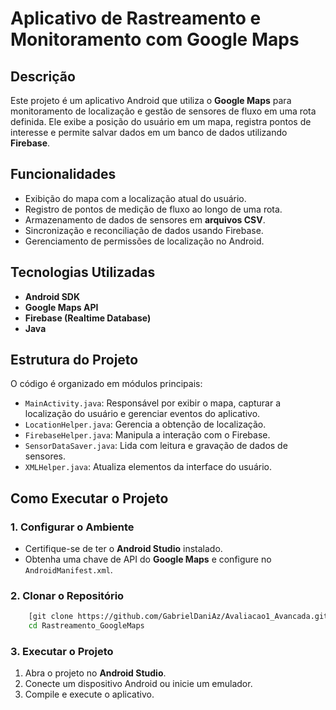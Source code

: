 # Aplicativo de Rastreamento e Monitoramento com Google Maps

## Descrição

Este projeto é um aplicativo Android que utiliza o **Google Maps** para monitoramento de localização e gestão de sensores de fluxo em uma rota definida. Ele exibe a posição do usuário em um mapa, registra pontos de interesse e permite salvar dados em um banco de dados utilizando **Firebase**.

## Funcionalidades

- Exibição do mapa com a localização atual do usuário.
- Registro de pontos de medição de fluxo ao longo de uma rota.
- Armazenamento de dados de sensores em **arquivos CSV**.
- Sincronização e reconciliação de dados usando Firebase.
- Gerenciamento de permissões de localização no Android.

## Tecnologias Utilizadas

- **Android SDK**
- **Google Maps API**
- **Firebase (Realtime Database)**
- **Java**

## Estrutura do Projeto

O código é organizado em módulos principais:

- `MainActivity.java`: Responsável por exibir o mapa, capturar a localização do usuário e gerenciar eventos do aplicativo.
- `LocationHelper.java`: Gerencia a obtenção de localização.
- `FirebaseHelper.java`: Manipula a interação com o Firebase.
- `SensorDataSaver.java`: Lida com leitura e gravação de dados de sensores.
- `XMLHelper.java`: Atualiza elementos da interface do usuário.

## Como Executar o Projeto

### 1. Configurar o Ambiente

- Certifique-se de ter o **Android Studio** instalado.
- Obtenha uma chave de API do **Google Maps** e configure no `AndroidManifest.xml`.

### 2. Clonar o Repositório
```bash
    [git clone https://github.com/GabrielDaniAz/Avaliacao1_Avancada.git](https://github.com/GabrielDani/Rastreamento_GoogleMaps)
    cd Rastreamento_GoogleMaps
```

### 3. Executar o Projeto

1. Abra o projeto no **Android Studio**.
2. Conecte um dispositivo Android ou inicie um emulador.
3. Compile e execute o aplicativo.

